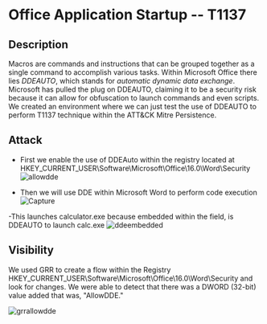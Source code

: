 # Office Application Startup -- T1137

## Description

Macros are commands and instructions that can be grouped together as a single command to accomplish various tasks. Within Microsoft Office there lies *DDEAUTO*, which stands for *automatic dynamic data exchange*. Microsoft has pulled the plug on DDEAUTO, claiming it to be a security risk because it can allow for obfuscation to launch commands and even scripts. We created an environment where we can just test the use of DDEAUTO to perform T1137 technique within the ATT&CK Mitre Persistence.

## Attack 

- First we enable the use of DDEAuto within the registry located at HKEY_CURRENT_USER\Software\Microsoft\Office\16.0\Word\Security
![allowdde](https://user-images.githubusercontent.com/36422282/55602401-5b67f900-5733-11e9-80fc-340ccf57b49d.PNG)

- Then we will use DDE within Microsoft Word to perform code execution
![Capture](https://user-images.githubusercontent.com/36422282/55603128-22ca1e80-5737-11e9-90d9-ebe15ff3c09d.PNG)

-This launches calculator.exe because embedded within the field, is DDEAUTO to launch calc.exe
![ddeembedded](https://user-images.githubusercontent.com/36422282/55603213-8fddb400-5737-11e9-89ce-e74f630146ab.PNG)

## Visibility

We used GRR to create a flow within the Registry HKEY_CURRENT_USER\Software\Microsoft\Office\16.0\Word\Security and look for changes. We were able to detect that there was a DWORD (32-bit) value added that was, "AllowDDE."

![grrallowdde](https://user-images.githubusercontent.com/36422282/55603369-640efe00-5738-11e9-9c21-082900bf046b.PNG)

